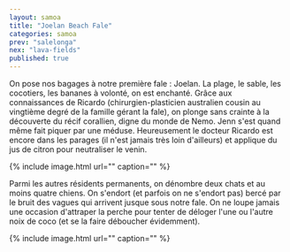 ```yaml
---
layout: samoa
title: "Joelan Beach Fale"
categories: samoa
prev: "salelonga"
nex: "lava-fields"
published: true
---
```


On pose nos bagages à notre première fale : Joelan. La plage, le sable, les cocotiers, les bananes à volonté, on est enchanté. Grâce aux connaissances de Ricardo (chirurgien-plasticien australien cousin au vingtième degré de la famille gérant la fale), on plonge sans crainte à la découverte du récif corallien, digne du monde de Nemo. Jenn s'est quand même fait piquer par une méduse. Heureusement le docteur Ricardo est encore dans les parages (il n'est jamais très loin d'ailleurs) et applique du jus de citron pour neutraliser le venin.

{% include image.html url="" caption="" %}

Parmi les autres résidents permanents, on dénombre deux chats et au moins quatre chiens. On s'endort (et parfois on ne s'endort pas) bercé par le bruit des vagues qui arrivent jusque sous notre fale. On ne loupe jamais une occasion d'attraper la perche pour tenter de déloger l'une ou l'autre noix de coco (et se la faire déboucher évidemment). 

{% include image.html url="" caption="" %}